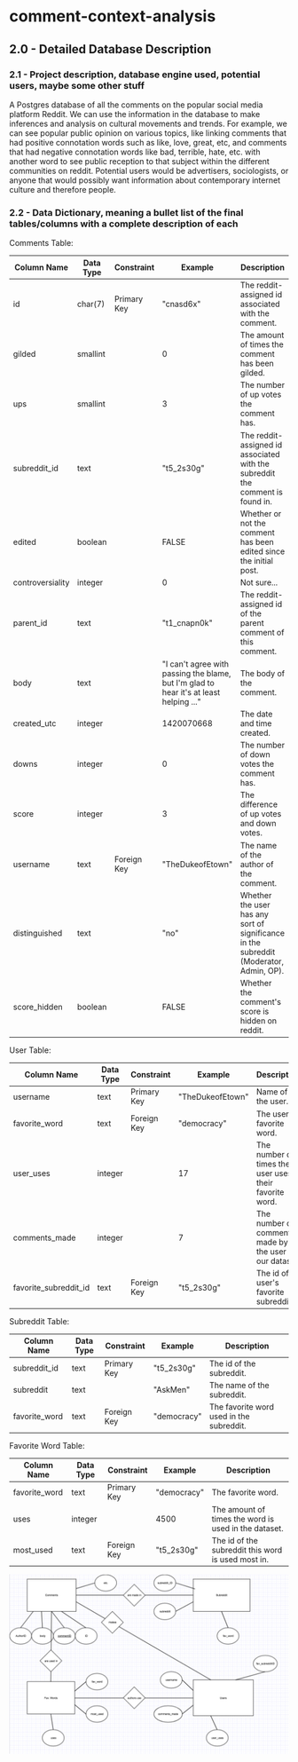 # comment-context-analysis
## 2.0 - Detailed Database Description
### 2.1 - Project description, database engine used, potential users, maybe some other stuff
A Postgres database of all the comments on the popular social media platform Reddit. We can use the information in the database to make inferences and analysis on cultural movements and trends. For example, we can see popular public opinion on various topics, like linking comments that had positive connotation words such as like, love, great, etc, and comments that had negative connotation words like bad, terrible, hate, etc. with another word to see public reception to that subject within the different communities on reddit. Potential users would be advertisers, sociologists, or anyone that would possibly want information about contemporary internet culture and therefore people.

### 2.2 - Data Dictionary, meaning a bullet list of the final tables/columns with a complete description of each
Comments Table:

| Column Name | Data Type | Constraint | Example | Description |
| ----------- | --------- | ---------- | ------- | ----------- |
| id | char(7) | Primary Key | "cnasd6x" | The reddit-assigned id associated with the comment. |
| gilded | smallint | | 0 | The amount of times the comment has been gilded. |
| ups | smallint | | 3 | The number of up votes the comment has. |
| subreddit_id | text | | "t5_2s30g" | The reddit-assigned id associated with the subreddit the comment is found in. |
| edited | boolean | | FALSE | Whether or not the comment has been edited since the initial post. |
| controversiality | integer | | 0 | Not sure... |
| parent_id | text | | "t1_cnapn0k" | The reddit-assigned id of the parent comment of this comment. |
| body | text | | "I can't agree with passing the blame, but I'm glad to hear it's at least helping ..." | The body of the comment. |
| created_utc | integer | | 1420070668 | The date and time created. |
| downs | integer | | 0 | The number of down votes the comment has. |
| score | integer | | 3 | The difference of up votes and down votes. |
| username | text | Foreign Key | "TheDukeofEtown" | The name of the author of the comment. |
| distinguished | text | | "no" | Whether the user has any sort of significance in the subreddit (Moderator, Admin, OP). |
| score_hidden | boolean | | FALSE | Whether the comment's score is hidden on reddit.|

User Table:

| Column Name | Data Type | Constraint | Example | Description |
| ----------- | --------- | ---------- | ------- | ----------- |
| username | text | Primary Key | "TheDukeofEtown" | Name of the user. |
| favorite_word | text | Foreign Key | "democracy" | The user's favorite word. |
| user_uses | integer | | 17 | The number of times the user uses their favorite word. |
| comments_made | integer | | 7 | The number of comments made by the user in our dataset. |
| favorite_subreddit_id | text | Foreign Key | "t5_2s30g" | The id of user's favorite subreddit. |

Subreddit Table:

| Column Name | Data Type | Constraint | Example | Description |
| ----------- | --------- | ---------- | ------- | ----------- |
| subreddit_id | text | Primary Key | "t5_2s30g" | The id of the subreddit. |
| subreddit | text | | "AskMen" | The name of the subreddit. |
| favorite_word | text | Foreign Key | "democracy" | The favorite word used in the subreddit. |

Favorite Word Table:

| Column Name | Data Type | Constraint | Example | Description |
| ----------- | --------- | ---------- | ------- | ----------- |
| favorite_word | text | Primary Key | "democracy" | The favorite word. |
| uses | integer | | 4500 | The amount of times the word is used in the dataset. |
| most_used | text | Foreign Key | "t5_2s30g" | The id of the subreddit this word is used most in. |


![Alt text](/detailedERD.png?raw=true "ERD Diagram")
